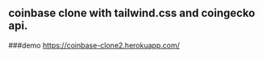 
## coinbase clone with tailwind.css and coingecko api.

###demo
https://coinbase-clone2.herokuapp.com/

